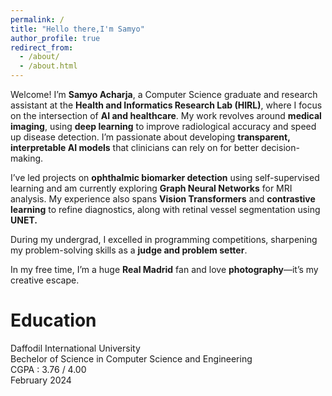 ```yaml
---
permalink: /
title: "Hello there,I'm Samyo"
author_profile: true
redirect_from: 
  - /about/
  - /about.html
---
```



Welcome! I’m <b>Samyo Acharja</b>, a Computer Science graduate and research assistant at the <b>Health and Informatics Research Lab (HIRL)</b>, where I focus on the intersection of <b>AI and healthcare</b>. My work revolves around <b>medical imaging</b>, using <b>deep learning</b> to improve radiological accuracy and speed up disease detection. I’m passionate about developing <b>transparent, interpretable AI models</b> that clinicians can rely on for better decision-making.

I’ve led projects on <b>ophthalmic biomarker detection</b> using self-supervised learning and am currently exploring <b>Graph Neural Networks</b> for MRI analysis. My experience also spans <b>Vision Transformers</b> and <b>contrastive learning</b> to refine diagnostics, along with retinal vessel segmentation using <b>UNET.</b>

During my undergrad, I excelled in programming competitions, sharpening my problem-solving skills as a <b>judge and problem setter</b>.

In my free time, I’m a huge <b>Real Madrid</b> fan and love <b>photography</b>—it’s my creative escape.



# Education 

Daffodil International University <br>
Bechelor of Science in Computer Science and Engineering <br>
CGPA : 3.76 / 4.00 <br>
February 2024